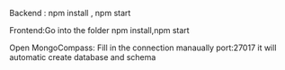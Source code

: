 Backend : npm install , npm start 



Frontend:Go into the folder npm install,npm start




Open MongoCompass: Fill in the connection manaually port:27017 it will automatic create database and schema 
